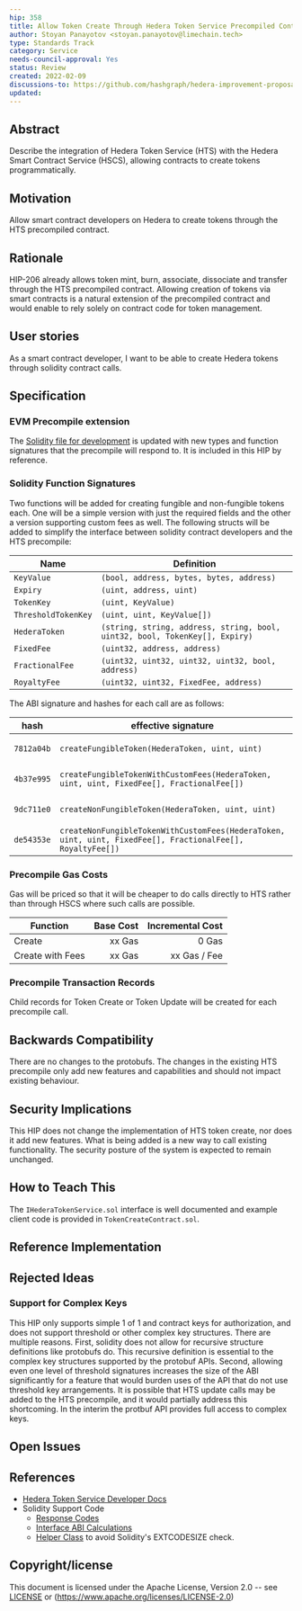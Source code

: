 ```yaml
---
hip: 358
title: Allow Token Create Through Hedera Token Service Precompiled Contract
author: Stoyan Panayotov <stoyan.panayotov@limechain.tech>
type: Standards Track
category: Service
needs-council-approval: Yes
status: Review
created: 2022-02-09
discussions-to: https://github.com/hashgraph/hedera-improvement-proposal/discussions/375
updated: 
---
```


## Abstract

Describe the integration of Hedera Token Service (HTS) with the Hedera Smart 
Contract Service (HSCS), allowing contracts to create tokens programmatically.

## Motivation

Allow smart contract developers on Hedera to create tokens through the HTS 
precompiled contract.

## Rationale

HIP-206 already allows token mint, burn, associate, dissociate and transfer 
through the HTS precompiled contract. Allowing creation of tokens via smart 
contracts is a natural extension of the precompiled contract and would enable 
to rely solely on contract code for token management. 

## User stories

As a smart contract developer, I want to be able to create Hedera tokens through 
solidity contract calls.

## Specification

### EVM Precompile extension

The [Solidity file for development](../assets/hip-206/solidity/IHederaTokenService.sol) 
is updated with new types and function signatures that the precompile will respond to. 
It is included in this HIP by reference.

### Solidity Function Signatures 

Two functions will be added for creating fungible and non-fungible tokens each.
One will be a simple version with just the required fields and the other a version 
supporting custom fees as well. 
The following structs will be added to simplify the interface between solidity 
contract developers and the HTS precompile: 

| Name                | Definition                                                                  |
| ------------------- | ----------------------------------------------------------------------------|
| `KeyValue`          | `(bool, address, bytes, bytes, address)`                                    |
| `Expiry`            | `(uint, address, uint)`                                                     |
| `TokenKey`          | `(uint, KeyValue)`                                                          |
| `ThresholdTokenKey` | `(uint, uint, KeyValue[])`                                                  |
| `HederaToken`       | `(string, string, address, string, bool, uint32, bool, TokenKey[], Expiry)` |
| `FixedFee`          | `(uint32, address, address)`                                                |
| `FractionalFee`     | `(uint32, uint32, uint32, uint32, bool, address)`                           |
| `RoyaltyFee`        | `(uint32, uint32, FixedFee, address)`                                       |

The ABI signature and hashes for each call are as follows:

| hash       | effective signature                                                                                        | return                   |
| ---------- | -----------------------------------------------------------------------------------------------------------|--------------------------|
| `7812a04b` | `createFungibleToken(HederaToken, uint, uint)`                                                             | `(bool, addess, bytes)`  |
| `4b37e995` | `createFungibleTokenWithCustomFees(HederaToken, uint, uint, FixedFee[], FractionalFee[])`                  | `(bool, addess, bytes)`  |
| `9dc711e0` | `createNonFungibleToken(HederaToken, uint, uint)`                                                          | `(bool, addess, bytes)`  |
| `de54353e` | `createNonFungibleTokenWithCustomFees(HederaToken, uint, uint, FixedFee[], FractionalFee[], RoyaltyFee[])` | `(bool, addess, bytes)`  |

### Precompile Gas Costs

Gas will be priced so that it will be cheaper to do calls directly to HTS rather
than through HSCS where such calls are possible.

| Function                 | Base Cost |  Incremental Cost |
| ------------------------ | --------: | ----------------: |
| Create                   |    xx Gas |             0 Gas |
| Create with Fees         |    xx Gas |      xx Gas / Fee |

### Precompile Transaction Records

Child records for Token Create or Token Update will be created for each precompile call.


## Backwards Compatibility

There are no changes to the protobufs.
The changes in the existing HTS precompile only add new features and capabilities 
and should not impact existing behaviour.

## Security Implications

This HIP does not change the implementation of HTS token create, nor does it 
add new features. What is being added is a new way to call existing 
functionality. The security posture of the system is expected to remain 
unchanged.

## How to Teach This

The `IHederaTokenService.sol` interface is well documented and example client code 
is provided in `TokenCreateContract.sol`.

## Reference Implementation



## Rejected Ideas

### Support for Complex Keys

This HIP only supports simple 1 of 1 and contract keys for authorization, and 
does not support threshold or other complex key structures.
There are multiple reasons.  First, solidity does not allow for recursive 
structure definitions like protobufs do. This recursive definition is essential
to the complex key structures supported by the protobuf APIs. Second, allowing
even one level of threshold signatures increases the size of the ABI 
significantly for a feature that would burden uses of the API that do not use 
threshold key arrangements.
It is possible that HTS update calls may be added to the HTS precompile, and it 
would partially address this shortcoming. In the interim the protbuf API provides 
full access to complex keys.

## Open Issues



## References

- [Hedera Token Service Developer Docs](https://docs.hedera.com/guides/docs/hedera-api/token-service)
- Solidity Support Code
  - [Response Codes](https://github.com/hashgraph/hedera-smart-contracts/blob/main/hts-precompile/HederaResponseCodes.sol)
  - [Interface ABI Calculations](https://github.com/hashgraph/hedera-smart-contracts/blob/main/hts-precompile/IHederaTokenService.sol)
  - [Helper Class](https://github.com/hashgraph/hedera-smart-contracts/blob/main/hts-precompile/HederaTokenService.sol) to avoid Solidity's EXTCODESIZE check.

## Copyright/license

This document is licensed under the Apache License, Version 2.0 -- see [LICENSE](../LICENSE) or (https://www.apache.org/licenses/LICENSE-2.0)
